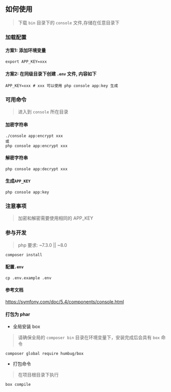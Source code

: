 ## 如何使用
> 下载 `bin` 目录下的 `console` 文件,存储在任意目录下


### 加载配置

#### 方案1: 添加环境变量

```
export APP_KEY=xxx
```

#### 方案2: 在同级目录下创建 `.env` 文件, 内容如下

```
APP_KEY=xxx # xxx 可以使用 php console app:key 生成
```

### 可用命令
> 进入到 `console` 所在目录

#### 加密字符串

```
./console app:encrypt xxx
或
php console app:encrypt xxx
```

#### 解密字符串

```
php console app:decrypt xxx
```

#### 生成`APP_KEY`

```
php console app:key
```

### 注意事项

> 加密和解密需要使用相同的 APP_KEY


### 参与开发

>php 要求: ~7.3.0 || ~8.0

```
composer install
```

#### 配置`.env`

```
cp .env.example .env
```

#### 参考文档
https://symfony.com/doc/5.4/components/console.html

#### 打包为 phar

-  全局安装 box
> 请确保全局的 `composer bin` 目录在环境变量下，安装完成后会具有 `box` 命令

```
composer global require humbug/box
```

- 打包命令
> 在项目根目录下执行

```
box compile
```